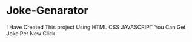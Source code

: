 # Joke-Genarator
I Have Created This project
Using HTML CSS JAVASCRIPT
You Can Get Joke Per New Click
